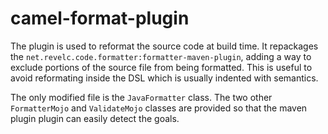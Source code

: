 # camel-format-plugin

The plugin is used to reformat the source code at build time.  It repackages 
the `net.revelc.code.formatter:formatter-maven-plugin`, adding a way to exclude 
portions of the source file from being formatted.  This is useful to avoid 
reformating inside the DSL which is usually indented with semantics.

The only modified file is the `JavaFormatter` class. The two other `FormatterMojo` 
and `ValidateMojo` classes are provided so that the maven plugin plugin can easily detect 
the goals. 
